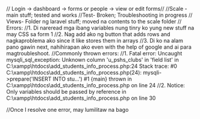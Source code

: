 // Login -> dashboard -> forms or people -> view or edit forms//
//Scale - main stuff; tested and works
//Test- Broken; Troubleshooting in progress
// Views- Folder ng laravel stuff; moved na contents to the scale folder
// Errors:
//1. Di nareread mga ibang variables nung tinry ko yung new stuff na may CSS sa form 1
//2. Nag add ako ng button that adds rows and nagkaproblema ako since it like stores them in arrays
//3. Di ko na alam pano gawin next, nahihirapan ako even with the help of google and ai para magtroubleshoot. 
//Commonly thrown errors:
//1. Fatal error: Uncaught mysqli_sql_exception: Unknown column 'u_pshs_clubs' in 'field list' in C:\xampp\htdocs\add_students_info_process.php:24 Stack trace: #0 C:\xampp\htdocs\add_students_info_process.php(24): mysqli->prepare('INSERT INTO stu...') #1 {main} thrown in C:\xampp\htdocs\add_students_info_process.php on line 24
//2. Notice: Only variables should be passed by reference in C:\xampp\htdocs\add_students_info_process.php on line 30

//Once I resolve one error, may lumilitaw na bago

